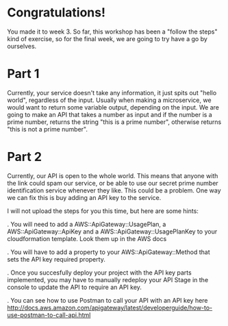 # Congratulations!
You made it to week 3. So far, this workshop has been a "follow the steps" kind of exercise, so for the final week, we are 
going to try have a go by ourselves. 

# Part 1
Currently, your service doesn't take any information, it just spits out "hello world", regardless of the input.  Usually when 
making a microservice, we would want to return some variable output, depending on the input. We are going to make an API 
that takes a number as input and if the number is a prime number, returns the string "this is a prime number", otherwise
returns "this is not a prime number".

# Part 2
Currently, our API is open to the whole world. This means that anyone with the link could spam our service, or be able to 
use our secret prime number identification service whenever they like. This could be a problem. One way we can fix this
is buy adding an API key to the service. 

I will not upload the steps for you this time, but here are some hints:

. You will need to add a AWS::ApiGateway::UsagePlan, a AWS::ApiGateway::ApiKey and a AWS::ApiGateway::UsagePlanKey to your 
cloudformation template. Look them up in the AWS docs 

. You will have to add a property to your AWS::ApiGateway::Method that sets the API key required property. 

. Once you succesfully deploy your project with the API key parts implemented, you may have to manually redeploy your API Stage in the console to update the API to require an API key.

. You can see how to use Postman to call your API with an API key here http://docs.aws.amazon.com/apigateway/latest/developerguide/how-to-use-postman-to-call-api.html
